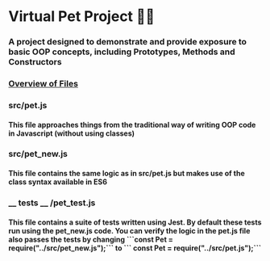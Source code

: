 <h1>Virtual Pet Project 🐶🐱</h1>

<h3>A project designed to demonstrate and provide exposure to basic OOP concepts, 
including Prototypes, Methods and Constructors</h3>

<h3><u>Overview of Files</u></h3>

<h3><b>src/pet.js<b></h3> 
<h4> This file approaches things from the traditional way of writing
OOP code in Javascript (without using classes)</h4>

<h3><b>src/pet_new.js<b></h3> 
<h4>This file contains the same logic as in src/pet.js
but makes use of the class syntax available in ES6</h4>

<h3><b>__ tests __ /pet_test.js<b></h3>
<h4>This file contains a suite of tests written using Jest. By default these tests
run using the pet_new.js code. You can verify the logic in the pet.js file 
also passes the tests by changing ```const Pet = require("../src/pet_new.js");```
to ``` const Pet = require("../src/pet.js");``` </h4>